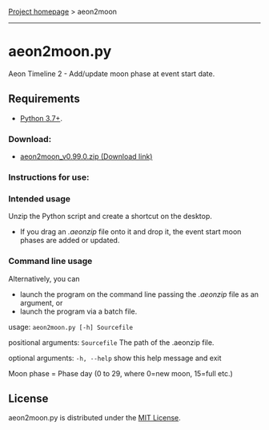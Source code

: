 [Project homepage](index) > aeon2moon

------------------------------------------------------------------

# aeon2moon.py

Aeon Timeline 2 - Add/update moon phase at event start date.

## Requirements

- [Python 3.7+](https://www.python.org). 

### Download:

- [aeon2moon_v0.99.0.zip (Download link)](https://raw.githubusercontent.com/peter88213/paeon/main/aeon2moon/dist/aeon2moon_v0.99.0.zip)

### Instructions for use:

### Intended usage

Unzip the Python script and create a shortcut on the desktop. 
- If you drag an *.aeonzip* file onto it and drop it, the event start moon phases are added or updated. 

### Command line usage

Alternatively, you can

- launch the program on the command line passing the *.aeonzip* file as an argument, or
- launch the program via a batch file.

usage: `aeon2moon.py [-h] Sourcefile`

positional arguments:
  `Sourcefile`  The path of the .aeonzip file.

optional arguments:
  `-h, --help`  show this help message and exit
  
Moon phase = Phase day (0 to 29, where 0=new moon, 15=full etc.)

## License

aeon2moon.py is distributed under the [MIT License](http://www.opensource.org/licenses/mit-license.php).